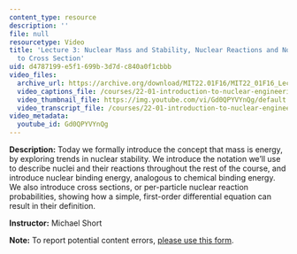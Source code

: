 ```yaml
---
content_type: resource
description: ''
file: null
resourcetype: Video
title: 'Lecture 3: Nuclear Mass and Stability, Nuclear Reactions and Notation, Introduction
  to Cross Section'
uid: d4787199-e5f1-699b-3d7d-c840a0f1cbbb
video_files:
  archive_url: https://archive.org/download/MIT22.01F16/MIT22_01F16_Lec03_300k.mp4
  video_captions_file: /courses/22-01-introduction-to-nuclear-engineering-and-ionizing-radiation-fall-2016/1805f54fc43e58e483c71ff6b7e3b28e_Gd0QPYVYnQg.vtt
  video_thumbnail_file: https://img.youtube.com/vi/Gd0QPYVYnQg/default.jpg
  video_transcript_file: /courses/22-01-introduction-to-nuclear-engineering-and-ionizing-radiation-fall-2016/b80a836f08f1e7fa8bd53301d8781c4e_Gd0QPYVYnQg.pdf
video_metadata:
  youtube_id: Gd0QPYVYnQg
---
```


**Description:** Today we formally introduce the concept that mass is energy, by exploring trends in nuclear stability. We introduce the notation we’ll use to describe nuclei and their reactions throughout the rest of the course, and introduce nuclear binding energy, analogous to chemical binding energy. We also introduce cross sections, or per-particle nuclear reaction probabilities, showing how a simple, first-order differential equation can result in their definition.

**Instructor:** Michael Short

**Note:** To report potential content errors, [please use this form](https://forms.gle/8B2zcUvfCtgJdTdE7).